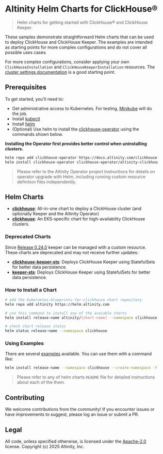 # Altinity Helm Charts for ClickHouse®

> Helm charts for getting started with ClickHouse® and ClickHouse Keeper.

These samples demonstrate straightforward Helm charts that can be used to deploy ClickHouse and ClickHouse Keeper. The examples are intended as starting points for more complex configurations and do not cover all possible uses cases.

For more complex configurations, consider applying your own `ClickHouseInstallation` and `ClickHouseKeeperInstallation` resources. The [cluster settings documentation](https://docs.altinity.com/altinitykubernetesoperator/kubernetesoperatorguide/kubernetesconfigurationguide/clustersettings/) is a good starting point.

## Prerequisites

To get started, you'll need to:

* Get administrative access to Kubernetes. For testing, [Minikube](https://minikube.sigs.k8s.io/docs/start/) will do the job.
* Install [kubectl](https://kubernetes.io/docs/tasks/tools/)
* Install [helm](https://helm.sh/docs/intro/install/)
* (Optional) Use helm to install the [clickhouse-operator](https://github.com/Altinity/clickhouse-operator/tree/master/deploy/helm) using the commands shown below.

**Installing the Operator first provides better control when uninstalling clusters.**

```sh
helm repo add clickhouse-operator https://docs.altinity.com/clickhouse-operator/
helm install clickhouse-operator clickhouse-operator/altinity-clickhouse-operator
```

> Please refer to the Altinity Operator project instructions for details on operator upgrade with Helm, including running custom resource definition files independently.

## Helm Charts

- **[clickhouse](./charts/clickhouse/)**: All-in-one chart to deploy a ClickHouse cluster (and optionally Keeper and the Altinity Operator)
- **[clickhouse](./charts/clickhouse-eks/)**: An EKS-specific chart for high-availability ClickHouse clusters. 

### Deprecated Charts

Since [Release 0.24.0](https://docs.altinity.com/releasenotes/altinity-kubernetes-operator-release-notes/#release-0240) keeper can be managed with a custom resource. These charts are deprecated and may not receive further updates:

- **[clickhouse-keeper-sts](./charts/clickhouse-keeper-sts/)**: Deploys ClickHouse Keeper using StatefulSets for better data persistence.
- **[keeper-sts](./charts/clickhouse-keeper-sts/)**: Deploys ClickHouse Keeper using StatefulSets for better data persistence.

### How to Install a Chart

```sh
# add the kubernetes-blueprints-for-clickhouse chart repository
helm repo add altinity https://helm.altinity.com

# use this command to install any of the avaiable charts
helm install release-name altinity/[chart-name] --namespace clickhouse --create-namespace

# check chart release status
helm status release-name --namespace clickhouse
```

### Using Examples

There are several [examples](./charts/clickhouse/examples) available. You can use them with a command like:


```sh
helm install release-name --namespace clickhouse --create-namespace -f path/to/examples/values-simple.yaml altinity/clickhouse
```

> Please refer to any of helm charts `README` file for detailed instructions about each of the them.

## Contributing
We welcome contributions from the community! If you encounter issues or have improvements to suggest, please log an issue or submit a PR.

## Legal
All code, unless specified otherwise, is licensed under the [Apache-2.0](LICENSE) license.
Copyright (c) 2025 Altinity, Inc.
